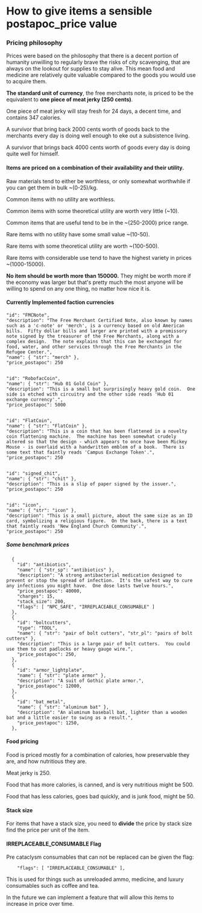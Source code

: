 # How to give items a sensible postapoc_price value

### Pricing philosophy
Prices were based on the philosophy that there is a decent portion of humanity unwilling to regularly
brave the risks of city scavenging, that are always on the lookout for supplies to stay alive.
This mean food and medicine are relatively quite valuable compared to the goods you would use to acquire them.

**The standard unit of currency**, the free merchants note, is priced to be the equivalent to
**one piece of meat jerky (250 cents)**.

One piece of meat jerky will stay fresh for 24 days, a decent time, and contains 347 calories.

A survivor that bring back 2000 cents worth of goods back to the merchants every day is
doing well enough to eke out a subsistence living.

A survivor that brings back 4000 cents worth of goods every day is doing quite well for himself.

#### Items are priced on a combination of their availability and their utility.

Raw materials tend to either be worthless, or only somewhat worthwhile if you can get them in bulk ~(0-25)/kg.

Common items with no utility are worthless.

Common items with some theoretical utility are worth very little (~10).

Common items that are useful tend to be in the ~(250-2000) price range.

Rare items with no utility have some small value ~(10-50).

Rare items with some theoretical utility are worth ~(100-500).

Rare items with considerable use tend to have the highest variety in prices ~(1000-15000).

**No item should be worth more than 150000.** They might be worth more if the economy was larger but that's
pretty much the most anyone will be willing to spend on any one thing, no matter how nice it is.

#### Currently Implemented faction currencies
    "id": "FMCNote",
    "description": "The Free Merchant Certified Note, also known by names such as a 'c-note' or 'merch', is a currency based on old American bills.  Fifty dollar bills and larger are printed with a promissory note signed by the treasurer of the Free Merchants, along with a complex design.  The note explains that this can be exchanged for food, water, and other services through the Free Merchants in the Refugee Center.",
    "name": { "str": "merch" }, 
    "price_postapoc": 250


    "id": "RobofacCoin",
    "name": { "str": "Hub 01 Gold Coin" },
    "description": "This is a small but surprisingly heavy gold coin.  One side is etched with circuitry and the other side reads 'Hub 01 exchange currency'.",
    "price_postapoc": 5000
	
	
    "id": "FlatCoin",
    "name": { "str": "FlatCoin" },
    "description": "This is a coin that has been flattened in a novelty coin flattening machine.  The machine has been somewhat crudely altered so that the design - which appears to once have been Mickey Mouse - is overlaid with a handwritten emblem of a book.  There is some text that faintly reads 'Campus Exchange Token'.",
    "price_postapoc": 250


    "id": "signed_chit",
    "name": { "str": "chit" },
    "description": "This is a slip of paper signed by the issuer.",
    "price_postapoc": 250


    "id": "icon",
    "name": { "str": "icon" },
    "description": "This is a small picture, about the same size as an ID card, symbolizing a religious figure.  On the back, there is a text that faintly reads 'New England Church Community'.",
    "price_postapoc": 250
	
	
##### Some benchmark prices

```
  {
    "id": "antibiotics",
    "name": { "str_sp": "antibiotics" },
    "description": "A strong antibacterial medication designed to prevent or stop the spread of infection.  It's the safest way to cure any infections you might have.  One dose lasts twelve hours.",
    "price_postapoc": 40000,
    "charges": 15,
    "stack_size": 200,
    "flags": [ "NPC_SAFE", "IRREPLACEABLE_CONSUMABLE" ]
  },
  {
    "id": "boltcutters",
    "type": "TOOL",
    "name": { "str": "pair of bolt cutters", "str_pl": "pairs of bolt cutters" },
    "description": "This is a large pair of bolt cutters.  You could use them to cut padlocks or heavy gauge wire.",
    "price_postapoc": 250,
  },
  {
    "id": "armor_lightplate",
    "name": { "str": "plate armor" },
    "description": "A suit of Gothic plate armor.",
    "price_postapoc": 12000,
  },
  {
    "id": "bat_metal",
    "name": { "str": "aluminum bat" },
    "description": "An aluminum baseball bat, lighter than a wooden bat and a little easier to swing as a result.",
    "price_postapoc": 1250,
  },
```

#### Food pricing
Food is priced mostly for a combination of calories, how preservable they are, and how nutritious they are.

Meat jerky is 250.

Food that has more calories, is canned, and is very nutritious might be 500.

Food that has less calories, goes bad quickly, and is junk food, might be 50.

#### Stack size
For items that have a stack size, you need to **divide** the price by stack size find the price per unit of the item.

#### IRREPLACEABLE_CONSUMABLE Flag
Pre cataclysm consumables that can not be replaced can be given the flag:
```
    "flags": [ "IRREPLACEABLE_CONSUMABLE" ],
```

This is used for things such as unreloaded ammo, medicine, and luxury consumables such as coffee and tea.

In the future we can implement a feature that will allow this items to increase in price over time.
